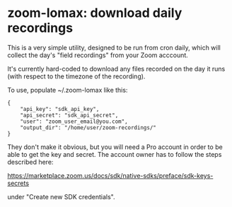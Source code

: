 # zoom-lomax: download daily recordings

This is a very simple utility, designed to be run from cron daily,
which will collect the day's "field recordings" from your Zoom acccount.

It's currently hard-coded to download any files recorded on the day it
runs (with respect to the timezone of the recording).

To use, populate ~/.zoom-lomax like this:

    {
        "api_key": "sdk_api_key",
        "api_secret": "sdk_api_secret",
        "user": "zoom_user_email@you.com",
        "output_dir": "/home/user/zoom-recordings/"
    }

They don't make it obvious, but you will need a Pro account in order to
be able to get the key and secret. The account owner has to follow the
steps described here:

https://marketplace.zoom.us/docs/sdk/native-sdks/preface/sdk-keys-secrets

under "Create new SDK credentials".
